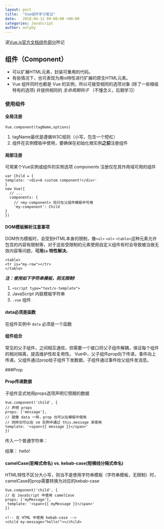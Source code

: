 ```yaml
---
layout: post
title:  "Vue组件学习笔记"
date:   2018-04-12 09:00:00 +00:00
categories: JavaScript
author: onlyhy
---
```


读[Vue.js官方文档组件部分](https://cn.vuejs.org/v2/guide/components.html)所记

## 组件（Component）

  * 可以扩展HTML元素，封装可重用的代码。
  * 有些情况下，也可表现为用is特性进行扩展的原生HTML元素。
  * Vue 组件同时也都是 Vue 的实例，所以可接受相同的选项对象 (除了一些根级特有的选项) 并提供相同的 *生命周期钩子* （不懂含义，后期学习）

### 使用组件

#### 全局注册

    Vue.component(tagName,options)

  1. tagName最优是遵循W3C规则（小写，包含一个短杠）
  2. 组件在实例模板中使用，要确保在初始化根实例<strong>之前</strong>注册组件

#### 局部注册

可用某个Vue实例或组件的实例选项 *components* 注册仅在其作用域可用的组件

    var Child = {
    template: '<div>A custom component!</div>'
    }
    new Vue({
      // ...
      components: {
        // <my-component> 将只在父组件模板中可用
        'my-component': Child
    }
    })

#### DOM模板解析注意事项

DOM作为模板时，会受到HTML本身的限制，像`<ul>` `<ol>` `<table>`这种元素允许包含的内容有限制等，对于这些受限制的元素使用自定义组件有时会导致被当做无效内容等问题，<strong>可用`is` 特性解决</strong>。

    <table>
    <tr is="my-row"></tr>
    </table>

***注：使用如下字符串模板，则无限制!***

  1. `<script type="text/x-template">`
  2. JavaScript 内联模板字符串
  3. `.vue` 组件
  
#### data必须是函数

在组件实例中 `data` 必须是一个函数

#### 组件组合

 常见的父子组件，之间相互通信，但需要一个接口将父子组件解耦，保证每个组件的相对隔离，提高维护性和复用性。
 Vue中，父子组件prop向下传递，事件向上传递。父组件通过prop给子组件下发数据，子组件通过事件给父组件发消息。

###Prop 

#### Prop传递数据
子组件显式地用props选项声明它预期的数据

    Vue.component('child', {
    // 声明 props
    props: ['message'],
    // 就像 data 一样，prop 也可以在模板中使用
    // 同样也可以在 vm 实例中通过 this.message 来使用
    template: '<span>{{ message }}</span>'
    })

 传入一个普通字符串：
    <child message="hello!"></child>

 结果：
    hello!

#### camelCase(驼峰式命名) vs. kebab-case(短横线分隔式命名)
 HTML特性不区分大小写，则当不是使用字符串模板（字符串模板，无限制）时，camelCase的prop需要转换为对应的kebab-case

    Vue.component('child', {
    // 在 JavaScript 中使用 camelCase
    props: ['myMessage'],
     template: '<span>{{ myMessage }}</span>'
    })

    <!-- 在 HTML 中使用 kebab-case -->
    <child my-message="hello!"></child> 













